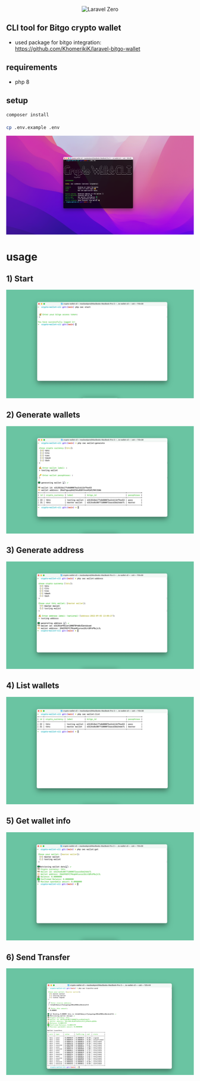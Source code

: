 <p align="center">
    <img title="Laravel Zero" height="100" src="https://raw.githubusercontent.com/laravel-zero/docs/master/images/logo/laravel-zero-readme.png" />
</p>

##  CLI tool for Bitgo crypto wallet
- used package for bitgo integration: https://github.com/KhomerikiK/laravel-bitgo-wallet
## requirements
- php 8

## setup
```bash
composer install

cp .env.example .env
```
![img_6.png](img_6.png)
# usage

## 1) Start
![img.png](img.png)

## 2) Generate wallets
![img_1.png](img_1.png)

## 3) Generate address
![img_2.png](img_2.png)

## 4) List wallets
![img_3.png](img_3.png)

## 5) Get wallet info
![img_4.png](img_4.png)

## 6) Send Transfer
![img_5.png](img_5.png)
